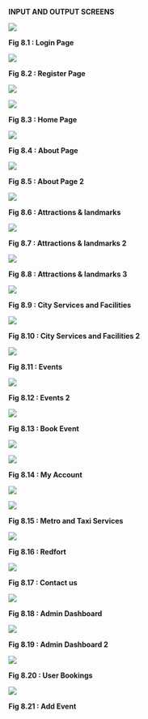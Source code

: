 **INPUT AND OUTPUT SCREENS**

![](/images/image_1.png)

**Fig 8.1 : Login Page**

![](/images/image_2.png)

**Fig 8.2 : Register Page**

![](/images/image_3.png)

![](/images/image_4.png)

**Fig 8.3 : Home Page**

![](/images/image_5.png)

**Fig 8.4 : About Page**

![](/images/image_6.png)

**Fig 8.5 : About Page 2**

![](/images/image_7.png)

**Fig 8.6 : Attractions & landmarks**

![](/images/image_8.png)

**Fig 8.7 : Attractions & landmarks 2**

![](/images/image_9.png)

**Fig 8.8 : Attractions & landmarks 3**

![](/images/image_10.png)

**Fig 8.9 : City Services and Facilities**

![](/images/image_11.png)

**Fig 8.10 : City Services and Facilities 2**

![](/images/image_12.png)

**Fig 8.11 : Events**

![](/images/image_13.png)

**Fig 8.12 : Events 2**

![](/images/image_14.png)

**Fig 8.13 : Book Event**

![](/images/image_15.png)

![](/images/image_16.png)

**Fig 8.14 : My Account**

![](/images/image_17.png)

![](/images/image_18.png)

**Fig 8.15 : Metro and Taxi Services**

![](/images/image_19.png)

**Fig 8.16 : Redfort**

![](/images/image_20.png)

**Fig 8.17 : Contact us**

![](/images/image_21.png)

**Fig 8.18 : Admin Dashboard**

![](/images/image_22.png)

**Fig 8.19 : Admin Dashboard 2**

![](/images/image_23.png)

**Fig 8.20 : User Bookings**

![](/images/image_24.png)

**Fig 8.21 : Add Event**
